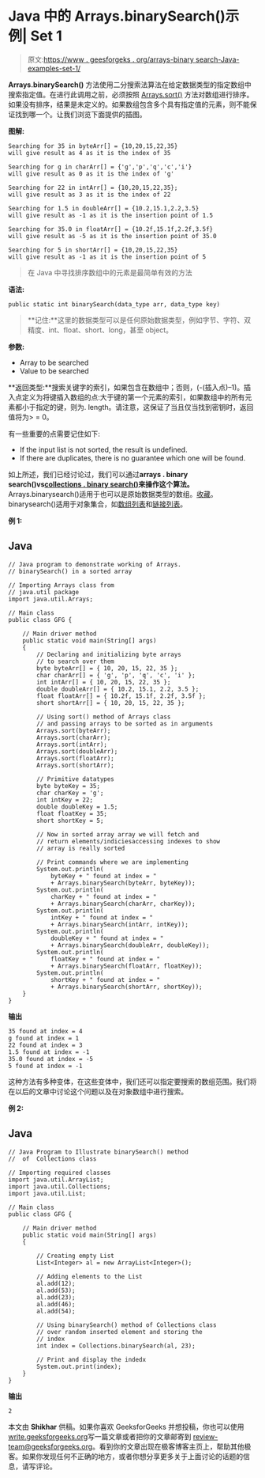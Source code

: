 # Java 中的 Arrays.binarySearch()示例| Set 1

> 原文:[https://www . geesforgeks . org/arrays-binary search-Java-examples-set-1/](https://www.geeksforgeeks.org/arrays-binarysearch-java-examples-set-1/)

**Arrays.binarySearch()** 方法使用二分搜索法算法在给定数据类型的指定数组中搜索指定值。在进行此调用之前，必须按照 [Arrays.sort()](https://www.geeksforgeeks.org/arrays-sort-in-java-with-examples/) 方法对数组进行排序。如果没有排序，结果是未定义的。如果数组包含多个具有指定值的元素，则不能保证找到哪一个。让我们浏览下面提供的插图。

**图解:**

```
Searching for 35 in byteArr[] = {10,20,15,22,35}
will give result as 4 as it is the index of 35

Searching for g in charArr[] = {'g','p','q','c','i'}
will give result as 0 as it is the index of 'g'

Searching for 22 in intArr[] = {10,20,15,22,35};
will give result as 3 as it is the index of 22

Searching for 1.5 in doubleArr[] = {10.2,15.1,2.2,3.5}
will give result as -1 as it is the insertion point of 1.5

Searching for 35.0 in floatArr[] = {10.2f,15.1f,2.2f,3.5f}
will give result as -5 as it is the insertion point of 35.0

Searching for 5 in shortArr[] = {10,20,15,22,35}
will give result as -1 as it is the insertion point of 5
```

> 在 Java 中寻找排序数组中的元素是最简单有效的方法

**语法:**

```
public static int binarySearch(data_type arr, data_type key)
```

> **记住:**这里的数据类型可以是任何原始数据类型，例如字节、字符、双精度、int、float、short、long，甚至 object。

**参数:**

*   Array to be searched
*   Value to be searched

**返回类型:**搜索关键字的索引，如果包含在数组中；否则，(-(插入点)–1)。插入点定义为将键插入数组的点:大于键的第一个元素的索引，如果数组中的所有元素都小于指定的键，则为. length。请注意，这保证了当且仅当找到密钥时，返回值将为> = 0。

有一些重要的点需要记住如下:

*   If the input list is not sorted, the result is undefined.
*   If there are duplicates, there is no guarantee which one will be found.

如上所述，我们已经讨论过，我们可以通过**arrays . binary search()vs**[**collections . binary search()**](https://www.geeksforgeeks.org/collections-binarysearch-java-examples/)**来操作这个算法。** Arrays.binarysearch()适用于也可以是原始数据类型的数组。[收藏](https://www.geeksforgeeks.org/collections-in-java-2/)。binarysearch()适用于对象集合，如[数组列表](https://www.geeksforgeeks.org/arraylist-in-java/)和[链接列表](https://www.geeksforgeeks.org/linked-list-in-java/)。

**例 1:**

## Java

```
// Java program to demonstrate working of Arrays.
// binarySearch() in a sorted array

// Importing Arrays class from
// java.util package
import java.util.Arrays;

// Main class
public class GFG {

    // Main driver method
    public static void main(String[] args)
    {
        // Declaring and initializing byte arrays
        // to search over them
        byte byteArr[] = { 10, 20, 15, 22, 35 };
        char charArr[] = { 'g', 'p', 'q', 'c', 'i' };
        int intArr[] = { 10, 20, 15, 22, 35 };
        double doubleArr[] = { 10.2, 15.1, 2.2, 3.5 };
        float floatArr[] = { 10.2f, 15.1f, 2.2f, 3.5f };
        short shortArr[] = { 10, 20, 15, 22, 35 };

        // Using sort() method of Arrays class
        // and passing arrays to be sorted as in arguments
        Arrays.sort(byteArr);
        Arrays.sort(charArr);
        Arrays.sort(intArr);
        Arrays.sort(doubleArr);
        Arrays.sort(floatArr);
        Arrays.sort(shortArr);

        // Primitive datatypes
        byte byteKey = 35;
        char charKey = 'g';
        int intKey = 22;
        double doubleKey = 1.5;
        float floatKey = 35;
        short shortKey = 5;

        // Now in sorted array array we will fetch and
        // return elements/indiciesaccessing indexes to show
        // array is really sorted

        // Print commands where we are implementing
        System.out.println(
            byteKey + " found at index = "
            + Arrays.binarySearch(byteArr, byteKey));
        System.out.println(
            charKey + " found at index = "
            + Arrays.binarySearch(charArr, charKey));
        System.out.println(
            intKey + " found at index = "
            + Arrays.binarySearch(intArr, intKey));
        System.out.println(
            doubleKey + " found at index = "
            + Arrays.binarySearch(doubleArr, doubleKey));
        System.out.println(
            floatKey + " found at index = "
            + Arrays.binarySearch(floatArr, floatKey));
        System.out.println(
            shortKey + " found at index = "
            + Arrays.binarySearch(shortArr, shortKey));
    }
}
```

**输出**

```
35 found at index = 4
g found at index = 1
22 found at index = 3
1.5 found at index = -1
35.0 found at index = -5
5 found at index = -1
```

这种方法有多种变体，在这些变体中，我们还可以指定要搜索的数组范围。我们将在以后的文章中讨论这个问题以及在对象数组中进行搜索。

**例 2:**

## Java

```
// Java Program to Illustrate binarySearch() method
//  of  Collections class

// Importing required classes
import java.util.ArrayList;
import java.util.Collections;
import java.util.List;

// Main class
public class GFG {

    // Main driver method
    public static void main(String[] args)
    {

        // Creating empty List
        List<Integer> al = new ArrayList<Integer>();

        // Adding elements to the List
        al.add(12);
        al.add(53);
        al.add(23);
        al.add(46);
        al.add(54);

        // Using binarySearch() method of Collections class
        // over random inserted element and storing the
        // index
        int index = Collections.binarySearch(al, 23);

        // Print and display the indedx
        System.out.print(index);
    }
}
```

**输出**

```
2
```

本文由 **Shikhar** 供稿。如果你喜欢 GeeksforGeeks 并想投稿，你也可以使用[write.geeksforgeeks.org](https://write.geeksforgeeks.org)写一篇文章或者把你的文章邮寄到 review-team@geeksforgeeks.org。看到你的文章出现在极客博客主页上，帮助其他极客。如果你发现任何不正确的地方，或者你想分享更多关于上面讨论的话题的信息，请写评论。